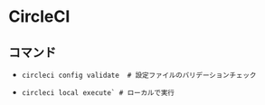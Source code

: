 # CircleCI
## コマンド
- ```
  circleci config validate  # 設定ファイルのバリデーションチェック
  ```
- ```
  circleci local execute` # ローカルで実行
  ```